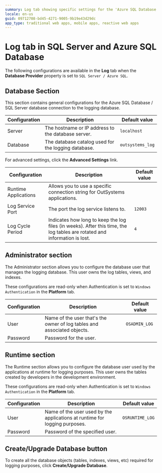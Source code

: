 ```yaml
---
summary: Log tab showing specific settings for the 'Azure SQL Database / SQL Server' database provider.
locale: en-us
guid: 09712708-bd45-4271-9005-9b19e43d29dc
app_type: traditional web apps, mobile apps, reactive web apps
---
```


# Log tab in SQL Server and Azure SQL Database

The following configurations are available in the **Log** tab when the **Database Provider** property is set to `SQL Server / Azure SQL`.

## Database Section

This section contains general configurations for the Azure SQL Database / SQL Server database connection to the logging database.

Configuration | Description | Default value  
--------------|-------------|---------------  
Server | The hostname or IP address to the database server. | `localhost`
Database | The database catalog used for the logging database. | `outsystems_log`  

For advanced settings, click the **Advanced Settings** link.

|Configuration | Description | Default value|
|---|---|---|
|Runtime Applications|Allows you to use a specific connection string for OutSystems applications.||
|Log Service Port|The port the log service listens to.|`12003`|
|Log Cycle Period|Indicates how long to keep the log files (in weeks). After this time, the log tables are rotated and information is lost.|`4`|

## Administrator section

The Administrator section allows you to configure the database user that manages the logging database. This user owns the log tables, views, and indexes.

<div class="info" markdown="1">

These configurations are read-only when Authentication is set to `Windows Authentication` in the **Platform** tab.

</div>

Configuration | Description | Default value  
--------------|-------------|--------------  
User | Name of the user that's the owner of log tables and associated objects. | `OSADMIN_LOG`  
Password | Password for the user. |

## Runtime section

The Runtime section allows you to configure the database user used by the applications at runtime for logging purposes. This user owns the tables created by developers in the development environment.

<div class="info" markdown="1">

These configurations are read-only when Authentication is set to `Windows Authentication` in the **Platform** tab.

</div>

Configuration | Description | Default value  
--------------|-------------|--------------  
User | Name of the user used by the applications at runtime for logging purposes. | `OSRUNTIME_LOG`
Password | Password of the specified user. |
  
## Create/Upgrade Database button

To create all the database objects (tables, indexes, views, etc) required for logging purposes, click **Create/Upgrade Database**.
